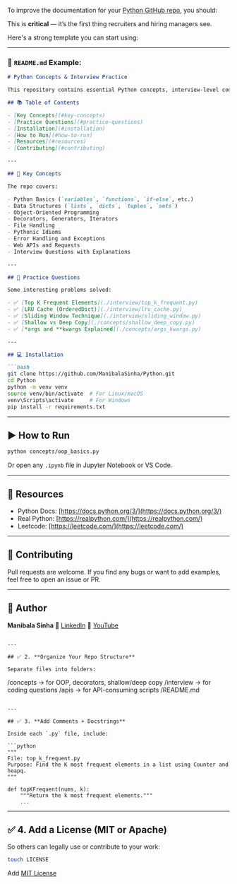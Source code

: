 To improve the documentation for your [Python GitHub repo](https://github.com/ManibalaSinha/Python), you should:


This is **critical** — it’s the first thing recruiters and hiring managers see.

Here's a strong template you can start using:

---

### 🐍 `README.md` Example:

````markdown
# Python Concepts & Interview Practice

This repository contains essential Python concepts, interview-level coding challenges, and real-world examples. Ideal for brushing up Python fundamentals or preparing for coding interviews.

## 📚 Table of Contents

- [Key Concepts](#key-concepts)
- [Practice Questions](#practice-questions)
- [Installation](#installation)
- [How to Run](#how-to-run)
- [Resources](#resources)
- [Contributing](#contributing)

---

## 🔑 Key Concepts

The repo covers:

- Python Basics (`variables`, `functions`, `if-else`, etc.)
- Data Structures (`lists`, `dicts`, `tuples`, `sets`)
- Object-Oriented Programming
- Decorators, Generators, Iterators
- File Handling
- Pythonic Idioms
- Error Handling and Exceptions
- Web APIs and Requests
- Interview Questions with Explanations

---

## 🧠 Practice Questions

Some interesting problems solved:

- ✅ [Top K Frequent Elements](./interview/top_k_frequent.py)
- ✅ [LRU Cache (OrderedDict)](./interview/lru_cache.py)
- ✅ [Sliding Window Technique](./interview/sliding_window.py)
- ✅ [Shallow vs Deep Copy](./concepts/shallow_deep_copy.py)
- ✅ [*args and **kwargs Explained](./concepts/args_kwargs.py)

---

## 💻 Installation

```bash
git clone https://github.com/ManibalaSinha/Python.git
cd Python
python -m venv venv
source venv/bin/activate  # For Linux/macOS
venv\Scripts\activate     # For Windows
pip install -r requirements.txt
````

---

## ▶️ How to Run

```bash
python concepts/oop_basics.py
```

Or open any `.ipynb` file in Jupyter Notebook or VS Code.

---

## 📌 Resources

* Python Docs: [https://docs.python.org/3/](https://docs.python.org/3/)
* Real Python: [https://realpython.com/](https://realpython.com/)
* Leetcode: [https://leetcode.com/](https://leetcode.com/)

---

## 🤝 Contributing

Pull requests are welcome. If you find any bugs or want to add examples, feel free to open an issue or PR.

---

## 👤 Author

**Manibala Sinha**
🔗 [LinkedIn](https://www.linkedin.com/in/manibala-sinha/)
🎥 [YouTube](https://www.youtube.com/playlist?list=PLuzticsr30cWWduY3HesN-0rxmUtq1WI0)

```

---

## ✅ 2. **Organize Your Repo Structure**

Separate files into folders:

```

/concepts       → for OOP, decorators, shallow/deep copy
/interview      → for coding questions
/apis           → for API-consuming scripts
/README.md

````

---

## ✅ 3. **Add Comments + Docstrings**

Inside each `.py` file, include:

```python
"""
File: top_k_frequent.py
Purpose: Find the K most frequent elements in a list using Counter and heapq.
"""

def topKFrequent(nums, k):
    """Return the k most frequent elements."""
    ...
````

---

## ✅ 4. **Add a License (MIT or Apache)**

So others can legally use or contribute to your work:

```bash
touch LICENSE
```

Add [MIT License](https://choosealicense.com/licenses/mit/)
